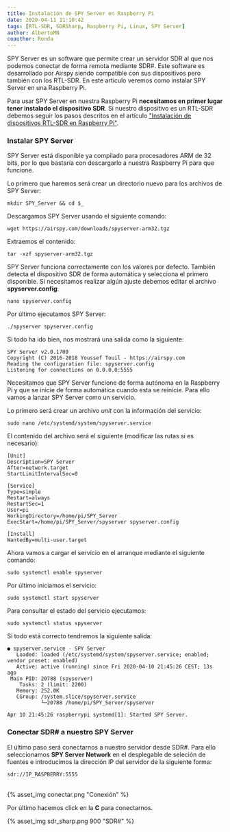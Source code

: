 ```yaml
---
title: Instalación de SPY Server en Raspberry Pi
date: 2020-04-11 11:10:42
tags: [RTL-SDR, SDRSharp, Raspberry Pi, Linux, SPY Server]
author: AlbertoMN
coauthor: Ronda
---
```


SPY Server es un software que permite crear un servidor SDR al que nos podemos conectar de forma remota mediante SDR#. Este software es desarrollado por Airspy siendo compatible con sus dispositivos pero también con los RTL-SDR.
En este artículo veremos como instalar SPY Server en una Raspberry Pi.

<!-- more -->

Para usar SPY Server en nuestra Raspberry Pi **necesitamos en primer lugar tener instalado el dispositivo SDR**. Si nuestro dispositivo es un RTL-SDR debemos seguir los pasos descritos en el artículo ["Instalación de dispositivos RTL-SDR en Raspberry Pi"](https://sdr-es.com/2020/04/10/instalacion-rtlsdr-raspberrypi/).


### Instalar SPY Server

SPY Server está disponible ya compilado para procesadores ARM de 32 bits, por lo que bastaría con descargarlo a nuestra Raspberry Pi para que funcione.

Lo primero que haremos será crear un directorio nuevo para los archivos de SPY Server:

```
mkdir SPY_Server && cd $_
```

Descargamos SPY Server usando el siguiente comando:

```
wget https://airspy.com/downloads/spyserver-arm32.tgz
```

Extraemos el contenido:

```
tar -xzf spyserver-arm32.tgz
```

SPY Server funciona correctamente con los valores por defecto. También detecta el dispositivo SDR de forma automática y selecciona el primero disponible. Si necesitamos realizar algún ajuste debemos editar el archivo **spyserver.config**:

```
nano spyserver.config
```

Por último ejecutamos SPY Server:

```
./spyserver spyserver.config
```

Si todo ha ido bien, nos mostrará una salida como la siguiente:

```
SPY Server v2.0.1700
Copyright (C) 2016-2018 Youssef Touil - https://airspy.com
Reading the configuration file: spyserver.config
Listening for connections on 0.0.0.0:5555
```


Necesitamos que SPY Server funcione de forma autónoma en la Raspberry Pi y que se inicie de forma automática cuando esta se reinicie. Para ello vamos a lanzar SPY Server como un servicio.

Lo primero será crear un archivo *unit* con la información del servicio:

```
sudo nano /etc/systemd/system/spyserver.service
```

El contenido del archivo será el siguiente (modificar las rutas si es necesario):

```
[Unit]
Description=SPY Server
After=network.target
StartLimitIntervalSec=0

[Service]
Type=simple
Restart=always
RestartSec=1
User=pi
WorkingDirectory=/home/pi/SPY_Server
ExecStart=/home/pi/SPY_Server/spyserver spyserver.config

[Install]
WantedBy=multi-user.target
```

Ahora vamos a cargar el servicio en el arranque mediante el siguiente comando:

```
sudo systemctl enable spyserver
```

Por último iniciamos el servicio:

```
sudo systemctl start spyserver
```

Para consultar el estado del servicio ejecutamos:

```
sudo systemctl status spyserver
```

Si todo está correcto tendremos la siguiente salida:

```
● spyserver.service - SPY Server
   Loaded: loaded (/etc/systemd/system/spyserver.service; enabled; vendor preset: enabled)
   Active: active (running) since Fri 2020-04-10 21:45:26 CEST; 13s ago
 Main PID: 20788 (spyserver)
    Tasks: 2 (limit: 2200)
   Memory: 252.0K
   CGroup: /system.slice/spyserver.service
           └─20788 /home/pi/SPY_Server/spyserver

Apr 10 21:45:26 raspberrypi systemd[1]: Started SPY Server.
```

### Conectar SDR# a nuestro SPY Server

El último paso será conectarnos a nuestro servidor desde SDR#. Para ello seleccionamos **SPY Server Network** en el desplegable de seleción de fuentes e introducimos la dirección IP del servidor de la siguiente forma:

```
sdr://IP_RASPBERRY:5555
```
<br>
{% asset_img conectar.png "Conexión" %}

Por último hacemos click en la **C** para conectarnos.

{% asset_img sdr_sharp.png 900 "SDR#" %}
